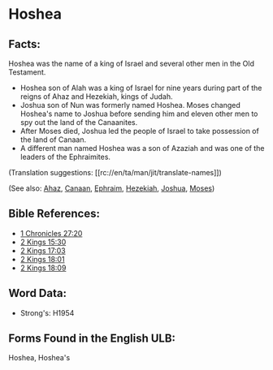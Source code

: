 # Hoshea

## Facts:

Hoshea was the name of a king of Israel and several other men in the Old Testament.

* Hoshea son of Alah was a king of Israel for nine years during part of the reigns of Ahaz and Hezekiah, kings of Judah.
* Joshua son of Nun was formerly named Hoshea. Moses changed Hoshea's name to Joshua before sending him and eleven other men to spy out the land of the Canaanites.
* After Moses died, Joshua led the people of Israel to take possession of the land of Canaan.
* A different man named Hoshea was a son of Azaziah and was one of the leaders of the Ephraimites.

(Translation suggestions: [[rc://en/ta/man/jit/translate-names]])

(See also: [Ahaz](../names/ahaz.md), [Canaan](../names/canaan.md), [Ephraim](../names/ephraim.md), [Hezekiah](../names/hezekiah.md), [Joshua](../names/joshua.md), [Moses](../names/moses.md))

## Bible References:

* [1 Chronicles 27:20](rc://en/tn/help/1ch/27/20)
* [2 Kings 15:30](rc://en/tn/help/2ki/15/30)
* [2 Kings 17:03](rc://en/tn/help/2ki/17/03)
* [2 Kings 18:01](rc://en/tn/help/2ki/18/01)
* [2 Kings 18:09](rc://en/tn/help/2ki/18/09)

## Word Data:

* Strong's: H1954

## Forms Found in the English ULB:

Hoshea, Hoshea's
